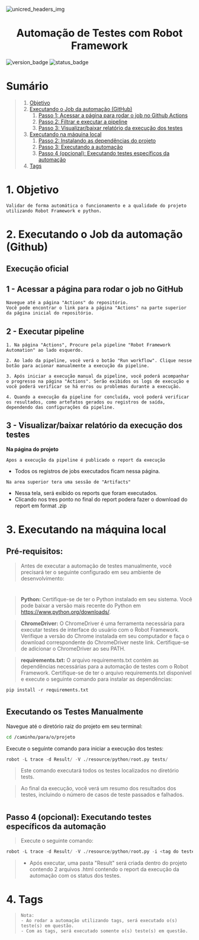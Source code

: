 ![unicred_headers_img](https://static.wixstatic.com/media/49da48_cab7f89400e846cb8e61eabfd81caa32~mv2.jpg/v1/fill/w_858,h_452,al_c/49da48_cab7f89400e846cb8e61eabfd81caa32~mv2.jpg)

<h1 align="center">  Automação de Testes com Robot Framework </h1>

![version_badge](https://img.shields.io/badge/Automation%20Version-V1.0.0-brightgreen) ![status_badge](https://img.shields.io/badge/STATUS-IN%20PROGRESS-brightgreen)

# Sumário

> 1. [Objetivo](#objetivo)
> 2. [Executando o Job da automação (GitHub)](#executando-o-job-da-automacao)
>       1. [Passo 1: Acessar a página para rodar o job no Github Actions](#acessar-a-pagina-para-rodar-o-job-no-azure)
>       2. [Passo 2: Filtrar e executar a pipeline](#selecionar-configurações-para-a-execução-dos-testes)
>       3. [Passo 3: Visualizar/baixar relatório da execução dos testes](#visualizar-baixar-relatório-da-execução-dos-testes)
> 3. [Executando na máquina local](#executando-na-máquina-local)
>       1. [Passo 2: Instalando as dependências do projeto](#pre_requisitos)
>       2. [Passo 3: Executando a automação](#executando_testes_manual)
>       3. [Passo 4 (opcional): Executando testes específicos da automação](#executando_testes_com_tag)
> 4. [Tags](#Tags_dos_testes_automatizados)

<a id="objetivo"></a>
<h1>  1. Objetivo </h1>

```
Validar de forma automática o funcionamento e a qualidade do projeto utilizando Robot Framework e python.
```

<a id="executando-o-job-da-automacao"></a>
# 2. Executando o Job da automação (Github)
## Execução oficial

<a id="acessar-a-pagina-para-rodar-o-job-no-azure"></a>
## 1 - Acessar a página para rodar o job no GitHub

 ```
 Navegue até a página "Actions" do repositório. 
 Você pode encontrar o link para a página "Actions" na parte superior da página inicial do repositório.
 ```
<a id="selecionar-configurações-para-a-execução-dos-testes"></a>
## 2 - Executar pipeline
 ```
1. Na página "Actions", Procure pela pipeline "Robot Framework Automation" ao lado esquerdo.

2. Ao lado da pipeline, você verá o botão "Run workflow". Clique nesse botão para acionar manualmente a execução da pipeline.

3. Após iniciar a execução manual da pipeline, você poderá acompanhar o progresso na página "Actions". Serão exibidos os logs de execução e você poderá verificar se há erros ou problemas durante a execução.

4. Quando a execução da pipeline for concluída, você poderá verificar os resultados, como artefatos gerados ou registros de saída, dependendo das configurações da pipeline.
 ```
<a id="visualizar-baixar-relatório-da-execução-dos-testes"></a>
## 3 - Visualizar/baixar relatório da execução dos testes

 <b>Na página do projeto</b>
 ```
 Apos a execução da pipeline é publicado o report da execução
 ```
 * Todos os registros de jobs executados ficam nessa página.

 ```
 Na area superior tera uma sessão de "Artifacts"
 ```
 * Nessa tela, será exibido os reports que foram executados.
 * Clicando nos tres ponto no final do report podera fazer o download do report em format .zip

<a id="executando-na-máquina-local"></a>
# 3. Executando na máquina local

<a id="Execução_não_oficial"></a>

<h2><b><a id=pre_requisitos>Pré-requisitos:</a></b></h2>

> Antes de executar a automação de testes manualmente, você precisará ter o seguinte configurado em seu ambiente de desenvolvimento:
<h1></h1>

> <b>Python:</b> Certifique-se de ter o Python instalado em seu sistema. Você pode baixar a versão mais recente do Python em https://www.python.org/downloads/.

> <b>ChromeDriver:</b> O ChromeDriver é uma ferramenta necessária para executar testes de interface do usuário com o Robot Framework. Verifique a versão do Chrome instalada em seu computador e faça o download correspondente do ChromeDriver neste link. Certifique-se de adicionar o ChromeDriver ao seu PATH.

 
> <b>requirements.txt:</b> O arquivo requirements.txt contém as dependências necessárias para a automação de testes com o Robot Framework.
> Certifique-se de ter o arquivo requirements.txt disponível e execute o seguinte comando para instalar as dependências:

```pip
pip install -r requirements.txt
```
<h1></h1>
<h2><b><a id=executando_testes_manual>Executando os Testes Manualmente<a></b></h2>
Navegue até o diretório raiz do projeto em seu terminal:

```bash
cd /caminho/para/o/projeto
```
Execute o seguinte comando para iniciar a execução dos testes:
```python
robot -L trace -d Result/ -V ./resource/python/root.py tests/   
```
> Este comando executará todos os testes localizados no diretório tests.

> Ao final da execução, você verá um resumo dos resultados dos testes, incluindo o número de casos de teste passados e falhados.

<h1></h1>

## Passo 4 (opcional): Executando testes específicos da automação
<a id=executando_testes_com_tag><a>
> Execute o seguinte comando:
```python
robot -L trace -d Result/ -V ./resource/python/root.py -i <tag do teste> tests/ 
```
> * Após executar, uma pasta "Result" será criada dentro do projeto contendo 2 arquivos .html contendo o report da execução da automação com os status dos testes.
# 4. Tags

<a id="Tags_dos_testes_automatizados"></a>

> 
> ```
> Nota:
> - Ao rodar a automação utilizando tags, será executado o(s) teste(s) em questão. 
> - Com as tags, será executado somente o(s) teste(s) em questão.
> ```
